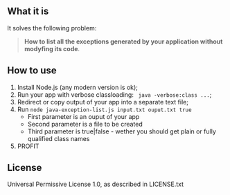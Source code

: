 ## What it is

It solves the following problem:

> **How to list all the exceptions generated by your application without modyfing its code**.

## How to use

1. Install Node.js (any modern version is ok);
1. Run your app with verbose classloading: ` java -verbose:class ...`;
2. Redirect or copy output of your app into a separate text file;
3. Run `node java-exception-list.js input.txt ouput.txt true`
    - First parameter is an ouput of your app
    - Second parameter is a file to be created
    - Third parameter is true|false - wether you should get plain or fully qualified class names
4. PROFIT

## License

Universal Permissive License 1.0, as described in LICENSE.txt
